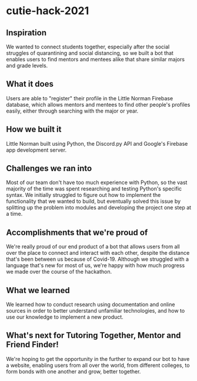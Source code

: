 # cutie-hack-2021

## Inspiration
We wanted to connect students together, especially after the social struggles of quarantining and social distancing, so we built a bot that enables users to find mentors and mentees alike that share similar majors and grade levels. 

## What it does
Users are able to "register" their profile in the Little Norman Firebase database, which allows mentors and mentees to find other people's profiles easily, either through searching with the major or year. 

## How we built it
Little Norman built using Python, the Discord.py API and Google's Firebase app development server. 

## Challenges we ran into
Most of our team don't have too much experience with Python, so the vast majority of the time was spent researching and testing Python's specific syntax. We initially struggled to figure out how to implement the functionality that we wanted to build, but eventually solved this issue by splitting up the problem into modules and developing the project one step at a time. 

## Accomplishments that we're proud of
We're really proud of our end product of a bot that allows users from all over the place to connect and interact with each other, despite the distance that's been between us because of Covid-19. Although we struggled with a language that's new for most of us, we're happy with how much progress we made over the course of the hackathon. 

## What we learned
We learned how to conduct research using documentation and online sources in order to better understand unfamiliar technologies, and how to use our knowledge to implement a new product. 

## What's next for Tutoring Together, Mentor and Friend Finder!
We're hoping to get the opportunity in the further to expand our bot to have a website, enabling users from all over the world, from different colleges, to form bonds with one another and grow, better together. 

